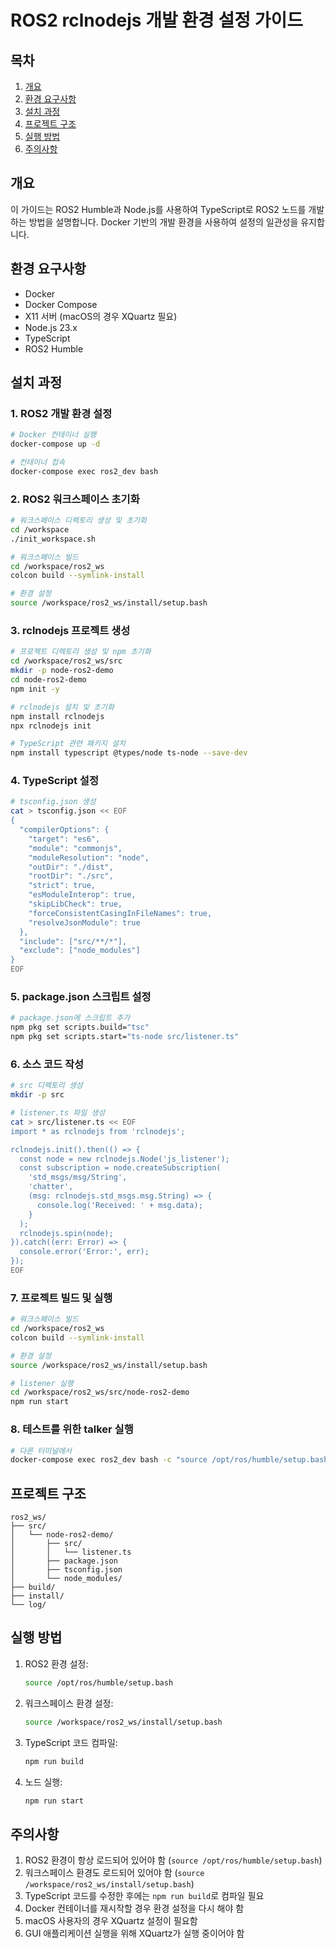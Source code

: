 # ROS2 rclnodejs 개발 환경 설정 가이드

## 목차
1. [개요](#개요)
2. [환경 요구사항](#환경-요구사항)
3. [설치 과정](#설치-과정)
4. [프로젝트 구조](#프로젝트-구조)
5. [실행 방법](#실행-방법)
6. [주의사항](#주의사항)

## 개요
이 가이드는 ROS2 Humble과 Node.js를 사용하여 TypeScript로 ROS2 노드를 개발하는 방법을 설명합니다. Docker 기반의 개발 환경을 사용하여 설정의 일관성을 유지합니다.

## 환경 요구사항
- Docker
- Docker Compose
- X11 서버 (macOS의 경우 XQuartz 필요)
- Node.js 23.x
- TypeScript
- ROS2 Humble

## 설치 과정

### 1. ROS2 개발 환경 설정
```bash
# Docker 컨테이너 실행
docker-compose up -d

# 컨테이너 접속
docker-compose exec ros2_dev bash
```

### 2. ROS2 워크스페이스 초기화
```bash
# 워크스페이스 디렉토리 생성 및 초기화
cd /workspace
./init_workspace.sh

# 워크스페이스 빌드
cd /workspace/ros2_ws
colcon build --symlink-install

# 환경 설정
source /workspace/ros2_ws/install/setup.bash
```

### 3. rclnodejs 프로젝트 생성
```bash
# 프로젝트 디렉토리 생성 및 npm 초기화
cd /workspace/ros2_ws/src
mkdir -p node-ros2-demo
cd node-ros2-demo
npm init -y

# rclnodejs 설치 및 초기화
npm install rclnodejs
npx rclnodejs init

# TypeScript 관련 패키지 설치
npm install typescript @types/node ts-node --save-dev
```

### 4. TypeScript 설정
```bash
# tsconfig.json 생성
cat > tsconfig.json << EOF
{
  "compilerOptions": {
    "target": "es6",
    "module": "commonjs",
    "moduleResolution": "node",
    "outDir": "./dist",
    "rootDir": "./src",
    "strict": true,
    "esModuleInterop": true,
    "skipLibCheck": true,
    "forceConsistentCasingInFileNames": true,
    "resolveJsonModule": true
  },
  "include": ["src/**/*"],
  "exclude": ["node_modules"]
}
EOF
```

### 5. package.json 스크립트 설정
```bash
# package.json에 스크립트 추가
npm pkg set scripts.build="tsc"
npm pkg set scripts.start="ts-node src/listener.ts"
```

### 6. 소스 코드 작성
```bash
# src 디렉토리 생성
mkdir -p src

# listener.ts 파일 생성
cat > src/listener.ts << EOF
import * as rclnodejs from 'rclnodejs';

rclnodejs.init().then(() => {
  const node = new rclnodejs.Node('js_listener');
  const subscription = node.createSubscription(
    'std_msgs/msg/String',
    'chatter',
    (msg: rclnodejs.std_msgs.msg.String) => {
      console.log('Received: ' + msg.data);
    }
  );
  rclnodejs.spin(node);
}).catch((err: Error) => {
  console.error('Error:', err);
});
EOF
```

### 7. 프로젝트 빌드 및 실행
```bash
# 워크스페이스 빌드
cd /workspace/ros2_ws
colcon build --symlink-install

# 환경 설정
source /workspace/ros2_ws/install/setup.bash

# listener 실행
cd /workspace/ros2_ws/src/node-ros2-demo
npm run start
```

### 8. 테스트를 위한 talker 실행
```bash
# 다른 터미널에서
docker-compose exec ros2_dev bash -c "source /opt/ros/humble/setup.bash && ros2 run demo_nodes_cpp talker"
```

## 프로젝트 구조
```
ros2_ws/
├── src/
│   └── node-ros2-demo/
│       ├── src/
│       │   └── listener.ts
│       ├── package.json
│       ├── tsconfig.json
│       └── node_modules/
├── build/
├── install/
└── log/
```

## 실행 방법
1. ROS2 환경 설정:
   ```bash
   source /opt/ros/humble/setup.bash
   ```

2. 워크스페이스 환경 설정:
   ```bash
   source /workspace/ros2_ws/install/setup.bash
   ```

3. TypeScript 코드 컴파일:
   ```bash
   npm run build
   ```

4. 노드 실행:
   ```bash
   npm run start
   ```

## 주의사항
1. ROS2 환경이 항상 로드되어 있어야 함 (`source /opt/ros/humble/setup.bash`)
2. 워크스페이스 환경도 로드되어 있어야 함 (`source /workspace/ros2_ws/install/setup.bash`)
3. TypeScript 코드를 수정한 후에는 `npm run build`로 컴파일 필요
4. Docker 컨테이너를 재시작할 경우 환경 설정을 다시 해야 함
5. macOS 사용자의 경우 XQuartz 설정이 필요함
6. GUI 애플리케이션 실행을 위해 XQuartz가 실행 중이어야 함 